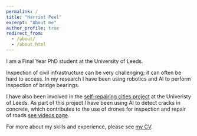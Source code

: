```yaml
---
permalink: /
title: "Harriet Peel"
excerpt: "About me"
author_profile: true
redirect_from: 
  - /about/
  - /about.html
---
```


I am a Final Year PhD student at the University of Leeds.

Inspection of civil infrastructure can be very challenging; it can often be hard to access.
In my research I have been using robotics and AI to perform inspection of bridge bearings. 

I have also been involved in the [self-repairing cities project](http://selfrepairingcities.com/) at the Univeristy of Leeds. As part of this project I have been using AI to detect cracks in concrete, which contributes to the use of drones for inspection and repair of roads [see videos page](https://pinpea.github.io/harrietpeel/portfolio/).

For more about my skills and experience, please see [my CV](https://pinpea.github.io/harrietpeel/cv/).
